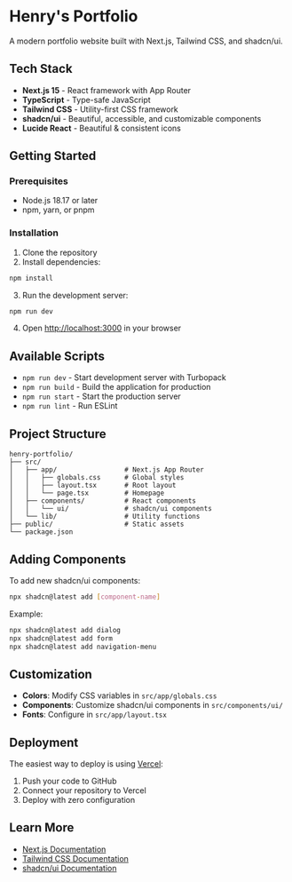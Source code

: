 # Henry's Portfolio

A modern portfolio website built with Next.js, Tailwind CSS, and shadcn/ui.

## Tech Stack

- **Next.js 15** - React framework with App Router
- **TypeScript** - Type-safe JavaScript
- **Tailwind CSS** - Utility-first CSS framework
- **shadcn/ui** - Beautiful, accessible, and customizable components
- **Lucide React** - Beautiful & consistent icons

## Getting Started

### Prerequisites

- Node.js 18.17 or later
- npm, yarn, or pnpm

### Installation

1. Clone the repository
2. Install dependencies:

```bash
npm install
```

3. Run the development server:

```bash
npm run dev
```

4. Open [http://localhost:3000](http://localhost:3000) in your browser

## Available Scripts

- `npm run dev` - Start development server with Turbopack
- `npm run build` - Build the application for production
- `npm run start` - Start the production server
- `npm run lint` - Run ESLint

## Project Structure

```
henry-portfolio/
├── src/
│   ├── app/                 # Next.js App Router
│   │   ├── globals.css      # Global styles
│   │   ├── layout.tsx       # Root layout
│   │   └── page.tsx         # Homepage
│   ├── components/          # React components
│   │   └── ui/              # shadcn/ui components
│   └── lib/                 # Utility functions
├── public/                  # Static assets
└── package.json
```

## Adding Components

To add new shadcn/ui components:

```bash
npx shadcn@latest add [component-name]
```

Example:
```bash
npx shadcn@latest add dialog
npx shadcn@latest add form
npx shadcn@latest add navigation-menu
```

## Customization

- **Colors**: Modify CSS variables in `src/app/globals.css`
- **Components**: Customize shadcn/ui components in `src/components/ui/`
- **Fonts**: Configure in `src/app/layout.tsx`

## Deployment

The easiest way to deploy is using [Vercel](https://vercel.com/):

1. Push your code to GitHub
2. Connect your repository to Vercel
3. Deploy with zero configuration

## Learn More

- [Next.js Documentation](https://nextjs.org/docs)
- [Tailwind CSS Documentation](https://tailwindcss.com/docs)
- [shadcn/ui Documentation](https://ui.shadcn.com)